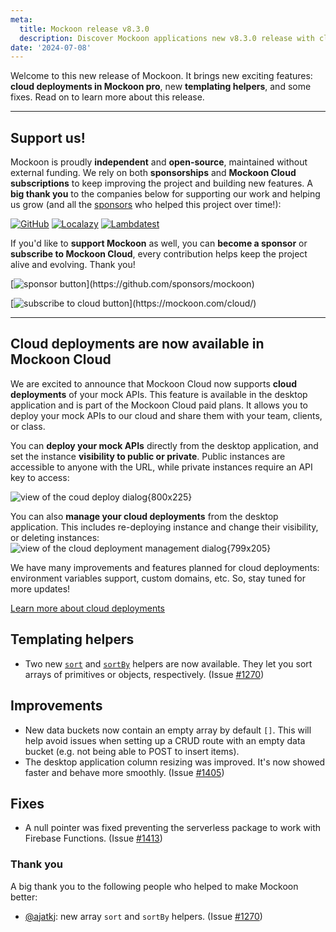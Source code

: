```yaml
---
meta:
  title: Mockoon release v8.3.0
  description: Discover Mockoon applications new v8.3.0 release with cloud deployments in Mockoon pro, new templating helpers, and some fixes
date: '2024-07-08'
---
```


Welcome to this new release of Mockoon. It brings new exciting features: **cloud deployments in Mockoon pro**, new **templating helpers**, and some fixes.
Read on to learn more about this release.

---

## Support us!

Mockoon is proudly **independent** and **open-source**, maintained without external funding. We rely on both **sponsorships** and **Mockoon Cloud subscriptions** to keep improving the project and building new features. A **big thank you** to the companies below for supporting our work and helping us grow (and all the [sponsors](https://github.com/mockoon/mockoon/blob/main/backers.md) who helped this project over time!):

[![GitHub](https://mockoon.com/images/sponsors/github.png)](https://github.blog/news-insights/company-news/github-accelerator-our-first-cohort-and-whats-next/)
[![Localazy](https://mockoon.com/images/sponsors/localazy.png)](https://localazy.com/register?ref=a9CiDC61gOac-azO)
[![Lambdatest](https://mockoon.com/images/sponsors/lambdatest.png)](https://www.lambdatest.com/)

If you'd like to **support Mockoon** as well, you can **become a sponsor** or **subscribe to Mockoon Cloud**, every contribution helps keep the project alive and evolving. Thank you!

[![sponsor button](https://mockoon.com/images/sponsor-btn-250.png?)](https://github.com/sponsors/mockoon)

[![subscribe to cloud button](https://mockoon.com/images/cloud-btn-250.png?)](https://mockoon.com/cloud/)

---

## Cloud deployments are now available in Mockoon Cloud

We are excited to announce that Mockoon Cloud now supports **cloud deployments** of your mock APIs. This feature is available in the desktop application and is part of the Mockoon Cloud paid plans. It allows you to deploy your mock APIs to our cloud and share them with your team, clients, or class.

You can **deploy your mock APIs** directly from the desktop application, and set the instance **visibility to public or private**. Public instances are accessible to anyone with the URL, while private instances require an API key to access:

![view of the coud deploy dialog{800x225}](/images/releases/8.3.0/deploy-environment-dialog.png)

You can also **manage your cloud deployments** from the desktop application. This includes re-deploying instance and change their visibility, or deleting instances:
![view of the cloud deployment management dialog{799x205}](/images/releases/8.3.0/deploy-environment-management-dialog.png)

We have many improvements and features planned for cloud deployments: environment variables support, custom domains, etc. So, stay tuned for more updates!

[Learn more about cloud deployments](https://mockoon.com/cloud/docs/api-mock-cloud-deployments/)

## Templating helpers

- Two new [`sort`](https://mockoon.com/docs/latest/templating/mockoon-helpers/#sort) and [`sortBy`](https://mockoon.com/docs/latest/templating/mockoon-helpers/#sortby) helpers are now available. They let you sort arrays of primitives or objects, respectively. (Issue [#1270](https://github.com/mockoon/mockoon/issues/1270))

## Improvements

- New data buckets now contain an empty array by default `[]`. This will help avoid issues when setting up a CRUD route with an empty data bucket (e.g. not being able to POST to insert items).
- The desktop application column resizing was improved. It's now showed faster and behave more smoothly. (Issue [#1405](https://github.com/mockoon/mockoon/issues/1405))

## Fixes

- A null pointer was fixed preventing the serverless package to work with Firebase Functions. (Issue [#1413](https://github.com/mockoon/mockoon/issues/1413))

### Thank you

A big thank you to the following people who helped to make Mockoon better:

- [@ajatkj](https://github.com/ajatkj): new array `sort` and `sortBy` helpers. (Issue [#1270](https://github.com/mockoon/mockoon/issues/1270))
